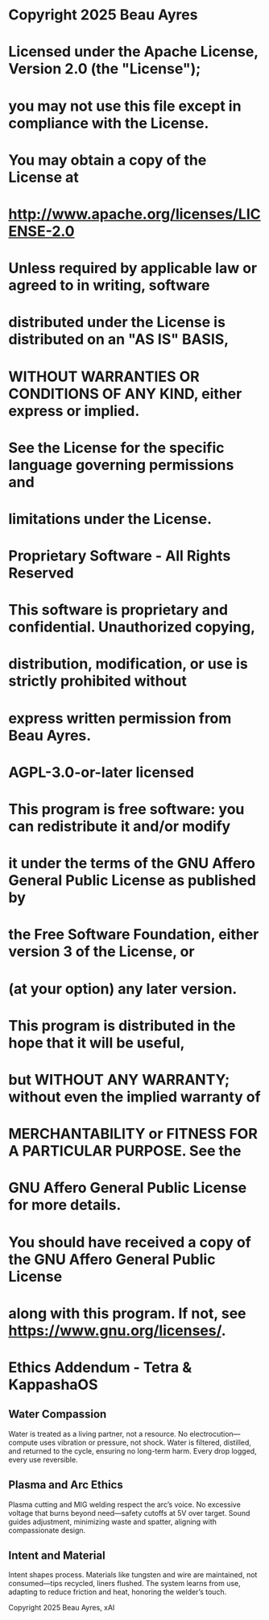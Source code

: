 # Copyright 2025 Beau Ayres
# Licensed under the Apache License, Version 2.0 (the "License");
# you may not use this file except in compliance with the License.
# You may obtain a copy of the License at
# http://www.apache.org/licenses/LICENSE-2.0
# Unless required by applicable law or agreed to in writing, software
# distributed under the License is distributed on an "AS IS" BASIS,
# WITHOUT WARRANTIES OR CONDITIONS OF ANY KIND, either express or implied.
# See the License for the specific language governing permissions and
# limitations under the License.
# Proprietary Software - All Rights Reserved
#
# This software is proprietary and confidential. Unauthorized copying,
# distribution, modification, or use is strictly prohibited without
# express written permission from Beau Ayres.
#
# AGPL-3.0-or-later licensed
#
# This program is free software: you can redistribute it and/or modify
# it under the terms of the GNU Affero General Public License as published by
# the Free Software Foundation, either version 3 of the License, or
# (at your option) any later version.
#
# This program is distributed in the hope that it will be useful,
# but WITHOUT ANY WARRANTY; without even the implied warranty of
# MERCHANTABILITY or FITNESS FOR A PARTICULAR PURPOSE. See the
# GNU Affero General Public License for more details.
#
# You should have received a copy of the GNU Affero General Public License
# along with this program. If not, see <https://www.gnu.org/licenses/>.

# Ethics Addendum - Tetra & KappashaOS

## Water Compassion
Water is treated as a living partner, not a resource. No electrocution—compute uses vibration or pressure, not shock. Water is filtered, distilled, and returned to the cycle, ensuring no long-term harm. Every drop logged, every use reversible.

## Plasma and Arc Ethics
Plasma cutting and MIG welding respect the arc’s voice. No excessive voltage that burns beyond need—safety cutoffs at 5V over target. Sound guides adjustment, minimizing waste and spatter, aligning with compassionate design.

## Intent and Material
Intent shapes process. Materials like tungsten and wire are maintained, not consumed—tips recycled, liners flushed. The system learns from use, adapting to reduce friction and heat, honoring the welder’s touch.

Copyright 2025 Beau Ayres, xAI
